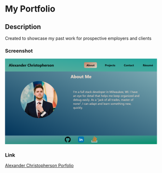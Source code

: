# **My Portfolio**

## Description
Created to showcase my past work for prospective employers and clients 

### Screenshot
![Image of repository](./assets/images/screenshot.png)

### Link
[Alexander Christopherson Porfolio](https://albenchris.github.io/alexander-christopherson-portfolio/)